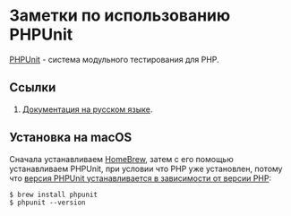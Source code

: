 # Заметки по использованию PHPUnit

[PHPUnit](https://phpunit.de) -  система модульного тестирования для PHP.

<!--ts-->
<!--te-->

## Ссылки

1. [Документация на русском языке](https://phpunit.readthedocs.io/ru/latest).

## Установка на macOS

Сначала устанавливаем [HomeBrew](HomeBrew.md), затем с его помощью устанавливаем PHPUnit, при условии что PHP уже установлен, потому что [версия PHPUnit устанавливается в зависимости от версии PHP](https://phpunit.de/getting-started/phpunit-7.html):

	$ brew install phpunit
	$ phpunit --version
